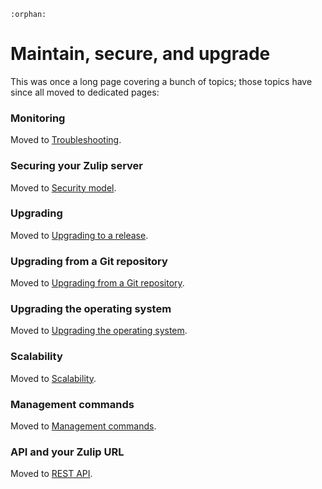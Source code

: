 ```{eval-rst}
:orphan:
```

# Maintain, secure, and upgrade

This was once a long page covering a bunch of topics; those topics
have since all moved to dedicated pages:

### Monitoring

Moved to [Troubleshooting](troubleshooting.md#monitoring).

### Securing your Zulip server

Moved to [Security model](security-model.md).

### Upgrading

Moved to [Upgrading to a release](upgrade.md#upgrading-to-a-release).

### Upgrading from a Git repository

Moved to [Upgrading from a Git
repository](upgrade.md#upgrading-from-a-git-repository).

### Upgrading the operating system

Moved to [Upgrading the operating
system](upgrade.md#upgrading-the-operating-system).

### Scalability

Moved to [Scalability](requirements.md#scalability).

### Management commands

Moved to [Management commands](management-commands.md).

### API and your Zulip URL

Moved to [REST API](https://zulip.com/api/rest).

